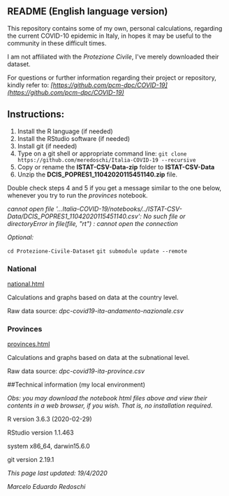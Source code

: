 ## README (English language version)

This repository contains some of my own, personal calculations, regarding the current COVID-10 epidemic in Italy,
in hopes it may be useful to the community in these difficult times.

I am not affiliated with the *Protezione Civile*, I've merely downloaded their dataset.

For questions or further information regarding their project or repository, kindly refer to: *[https://github.com/pcm-dpc/COVID-19](https://github.com/pcm-dpc/COVID-19)*

## Instructions:

1. Install the R language (if needed)
2. Install the RStudio software (if needed)
3. Install git (if needed)
3. Type on a git shell or appropriate command line: `git clone https://github.com/meredoschi/Italia-COVID-19 --recursive`
4. Copy or rename the **ISTAT-CSV-Data-zip** folder to **ISTAT-CSV-Data**
5. Unzip the **DCIS_POPRES1_11042020115451140.zip** file.

Double check steps 4 and 5 if you get a message similar to the one below, whenever you try to run the *provinces* notebook.

*cannot open file '...Italia-COVID-19/notebooks/../ISTAT-CSV-Data/DCIS_POPRES1_11042020115451140.csv': No such file or directoryError in file(file, "rt") : cannot open the connection*

*Optional:*

`cd Protezione-Civile-Dataset`
`git submodule update --remote`

### National

[national.html](https://github.com/meredoschi/Italia-COVID-19/blob/master/notebooks/national.html)

Calculations and graphs based on data at the country level.

Raw data source: *dpc-covid19-ita-andamento-nazionale.csv*

### Provinces

[provinces.html](https://github.com/meredoschi/Italia-COVID-19/blob/master/notebooks/provinces.html)

Calculations and graphs based on data at the subnational level.

Raw data source: *dpc-covid19-ita-province.csv*

##Technical information (my local environment)

*Obs: you may download the notebook html files above and view their contents in a web browser, if you wish.  That is, no installation required.*

R version 3.6.3 (2020-02-29)

RStudio version 1.1.463

system x86_64, darwin15.6.0

git version 2.19.1

*This page last updated: 19/4/2020*

*Marcelo Eduardo Redoschi*
